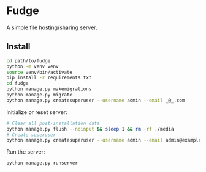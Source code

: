 # Fudge

A simple file hosting/sharing server.


## Install
```bash
cd path/to/fudge
python -m venv venv
source venv/bin/activate
pip install -r requirements.txt
cd fudge
python manage.py makemigrations
python manage.py migrate
python manage.py createsuperuser --username admin --email _@_.com
```

Initialize or reset server:
```bash
# Clear all post-installation data
python manage.py flush --noinput && sleep 1 && rm -rf ./media
# Create superuser
python manage.py createsuperuser --username admin --email admin@example.com
```

Run the server:
```bash
python manage.py runserver
```
